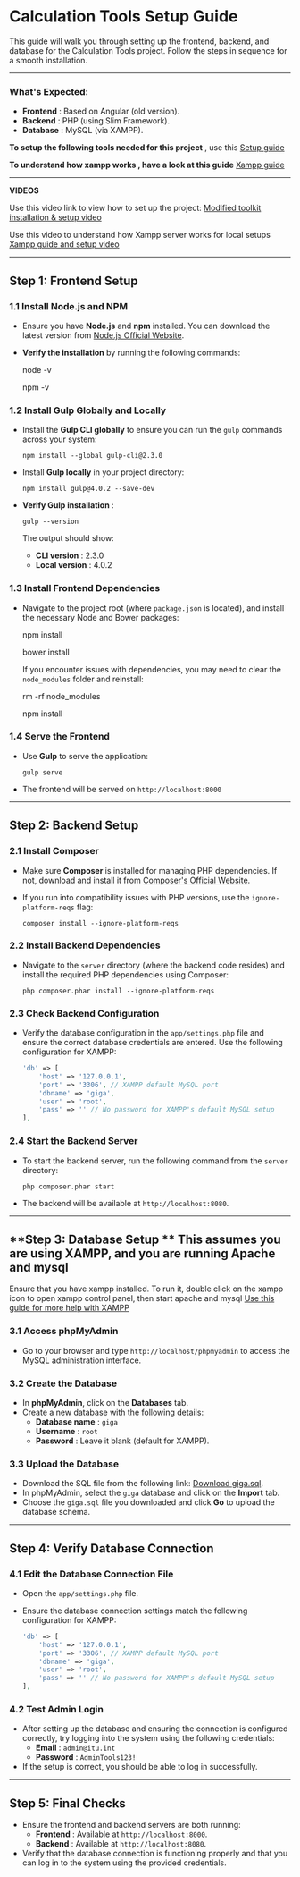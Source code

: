 # Calculation Tools Setup Guide

This guide will walk you through setting up the frontend, backend, and database for the Calculation Tools project. Follow the steps in sequence for a smooth installation.

---

### **What's Expected:**

* **Frontend** : Based on Angular (old version).
* **Backend** : PHP (using Slim Framework).
* **Database** : MySQL (via XAMPP).

**To setup the following tools needed for this project**  , use this [Setup guide](/calculation-tools_documentation/modified_version/prerequisites/ "Setup guide for the modified version")

**To understand how xampp works , have a look at this guide** [Xampp guide](https://phpandmysql.com/extras/installing-xampp/#why-use-xampp)

---

**VIDEOS**

Use this video link to view how to set up the project: [Modified toolkit installation &amp; setup video](https://ituint.sharepoint.com/:f:/r/sites/UIUXandFrontEnd/Shared%20Documents/General/Modified%20toolkit%20installation%20%26%20setup%20video?csf=1&web=1&e=fAnKNZ)

Use this video to understand how Xampp server works for local setups  [Xampp guide and setup video](https://www.youtube.com/watch?v=GRqw0pBwewY)

---

## **Step 1: Frontend Setup**

### **1.1 Install Node.js and NPM**

* Ensure you have **Node.js** and **npm** installed. You can download the latest version from [Node.js Official Website](https://nodejs.org/).
* **Verify the installation** by running the following commands:

  node -v

  npm -v

### **1.2 Install Gulp Globally and Locally**

* Install the **Gulp CLI globally** to ensure you can run the `gulp` commands across your system:

  ```
  npm install --global gulp-cli@2.3.0
  ```
* Install **Gulp locally** in your project directory:

  ```
  npm install gulp@4.0.2 --save-dev
  ```
* **Verify Gulp installation** :

  ```
  gulp --version
  ```

  The output should show:

  * **CLI version** : 2.3.0
  * **Local version** : 4.0.2

### **1.3 Install Frontend Dependencies**

* Navigate to the project root (where `package.json` is located), and install the necessary Node and Bower packages:

  npm install

  bower install

  If you encounter issues with dependencies, you may need to clear the `node_modules` folder and reinstall:

  rm -rf node_modules

  npm install

### **1.4 Serve the Frontend**

* Use **Gulp** to serve the application:

  ```
  gulp serve
  ```
* The frontend will be served on `http://localhost:8000`

---

## **Step 2: Backend Setup**

### **2.1 Install Composer**

* Make sure **Composer** is installed for managing PHP dependencies. If not, download and install it from [Composer&#39;s Official Website](https://getcomposer.org/).
* If you run into compatibility issues with PHP versions, use the `ignore-platform-reqs` flag:

  ```
  composer install --ignore-platform-reqs
  ```

### **2.2 Install Backend Dependencies**

* Navigate to the `server` directory (where the backend code resides) and install the required PHP dependencies using Composer:

  ```
  php composer.phar install --ignore-platform-reqs
  ```

### **2.3 Check Backend Configuration**

* Verify the database configuration in the `app/settings.php` file and ensure the correct database credentials are entered. Use the following configuration for XAMPP:

  ```php
  'db' => [
      'host' => '127.0.0.1',
      'port' => '3306', // XAMPP default MySQL port
      'dbname' => 'giga',
      'user' => 'root',
      'pass' => '' // No password for XAMPP's default MySQL setup
  ],
  ```

### **2.4 Start the Backend Server**

* To start the backend server, run the following command from the `server` directory:

  ```
  php composer.phar start
  ```
* The backend will be available at `http://localhost:8080`.

---

## **Step 3: Database Setup ** This assumes you are using XAMPP, and you are running Apache and mysql

Ensure that you have xampp installed. To run it, double click on the xampp icon to open xampp control panel, then
start apache and mysql   [Use this guide for more help with XAMPP ](https://www.youtube.com/watch?v=2ynKAAt1G4Y)

### **3.1 Access phpMyAdmin**

* Go to your browser and type `http://localhost/phpmyadmin` to access the MySQL administration interface.

### **3.2 Create the Database**

* In **phpMyAdmin**, click on the **Databases** tab.
* Create a new database with the following details:
  * **Database name** : `giga`
  * **Username** : `root`
  * **Password** : Leave it blank (default for XAMPP).

### **3.3 Upload the Database**

* Download the SQL file from the following link: [Download giga.sql](https://github.com/FNS-Division/calculation-tools_documentation/blob/main/giga.sql).
* In phpMyAdmin, select the `giga` database and click on the **Import** tab.
* Choose the `giga.sql` file you downloaded and click **Go** to upload the database schema.

---

## **Step 4: Verify Database Connection**

### **4.1 Edit the Database Connection File**

* Open the `app/settings.php` file.
* Ensure the database connection settings match the following configuration for XAMPP:

  ```php
  'db' => [
      'host' => '127.0.0.1',
      'port' => '3306', // XAMPP default MySQL port
      'dbname' => 'giga',
      'user' => 'root',
      'pass' => '' // No password for XAMPP's default MySQL setup
  ],
  ```

### **4.2 Test Admin Login**

* After setting up the database and ensuring the connection is configured correctly, try logging into the system using the following credentials:
  * **Email** : `admin@itu.int`
  * **Password** : `AdminTools123!`
* If the setup is correct, you should be able to log in successfully.

---

## **Step 5: Final Checks**

* Ensure the frontend and backend servers are both running:
  * **Frontend** : Available at `http://localhost:8000`.
  * **Backend** : Available at `http://localhost:8080`.
* Verify that the database connection is functioning properly and that you can log in to the system using the provided credentials.
